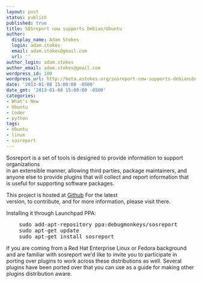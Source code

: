 ```yaml
---
layout: post
status: publish
published: true
title: SOSreport now supports Debian/Ubuntu
author:
  display_name: Adam Stokes
  login: adam.stokes
  email: adam.stokes@gmail.com
  url: ''
author_login: adam.stokes
author_email: adam.stokes@gmail.com
wordpress_id: 100
wordpress_url: http://beta.astokes.org/sosreport-now-supports-debianubuntu/
date: '2013-01-08 15:00:00 -0500'
date_gmt: '2013-01-08 15:00:00 -0500'
categories:
- What's New
- Ubuntu
- Coder
- python
tags:
- Ubuntu
- linux
- sosreport
---
```

<p>Sosreport is a set of tools is designed to provide information to support organizations<br />
in an extensible manner, allowing third parties, package maintainers, and<br />
anyone else to provide plugins that will collect and report information that<br />
is useful for supporting software packages.</p>
<p>This project is hosted at <a href=&#34;http://github.com/sosreport/sosreport&#34;>Github</a> For the latest<br />
version, to contribute, and for more information, please visit there.</p>
<p>Installing it through Launchpad PPA:</p>
<pre class=&#34;prettyprint&#34;>
    sudo add-apt-repository ppa:debugmonkeys/sosreport
    sudo apt-get update
    sudo apt-get install sosreport
</pre>
<p>If you are coming from a Red Hat Enterprise Linux or Fedora background and are familiar with sosreport we&#39;d like to invite you to participate in porting over plugins to work across these distributions as well. Several plugins have been ported over that you can use as a guide for making other plugins distribution aware.</p>

